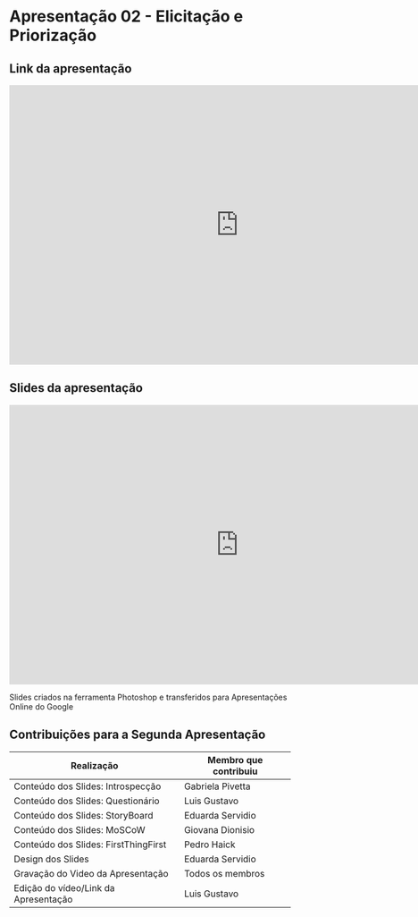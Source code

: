 # Apresentação 02 - Elicitação e Priorização

## Link da apresentação

<iframe width="820" height="500" src="https://www.youtube.com/watch?v=5HOFDuKIti4" frameborder="0"
    allow="accelerometer; autoplay; clipboard-write; encrypted-media; gyroscope; picture-in-picture"
    allowfullscreen></iframe>

## Slides da apresentação

<iframe width="820" height="500" src="https://docs.google.com/presentation/d/1ZkYPh9xsNL46Hrups32T6Y7UrDGE6OGKjZ1c6KPVmXQ/edit?usp=sharing" frameborder="0"
    allow="accelerometer; autoplay; clipboard-write; encrypted-media; gyroscope; picture-in-picture"></iframe>

Slides criados na ferramenta Photoshop e transferidos para Apresentações Online do Google

## Contribuições para a Segunda Apresentação

| Realização                               | Membro que contribuiu           |
| ---------------------------------------- | ------------------------------- |
| Conteúdo dos Slides: Introspecção        | Gabriela Pivetta                |
| Conteúdo dos Slides: Questionário        | Luis Gustavo                    |
| Conteúdo dos Slides: StoryBoard          | Eduarda Servidio                |
| Conteúdo dos Slides: MoSCoW              | Giovana Dionisio                |
| Conteúdo dos Slides: FirstThingFirst     | Pedro Haick                     |
| Design dos Slides                        | Eduarda Servidio                |
| Gravação do Video da Apresentação        | Todos os membros                |
| Edição do vídeo/Link da Apresentação     | Luis Gustavo                    |